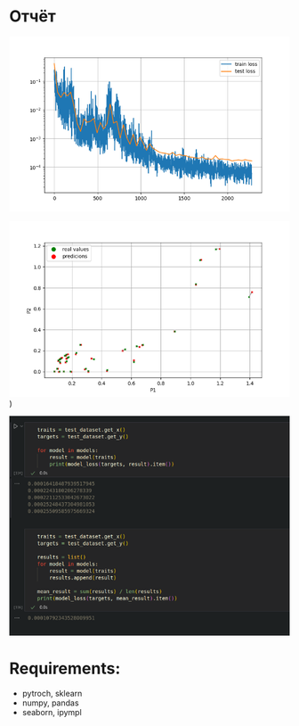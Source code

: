 # Отчёт



![plot1](models/ReLuNet_01_train_loss.png)

![plot2](models/ReLuNet_01_visualisation.png))

![plot3](models/ansamble.png)


# Requirements:
- pytroch, sklearn
- numpy, pandas
- seaborn, ipympl 

